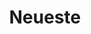 ---
title: 'Neueste'
icon: 'icon.png'
redirect: '/techs/orderby:date/orderdir:desc'

content:
    items: 
        - '@page.children': '/tech'
    order:
        by: date
        dir: desc
    filter:
        published: true
        type: 'tech'
    limit: 4
---